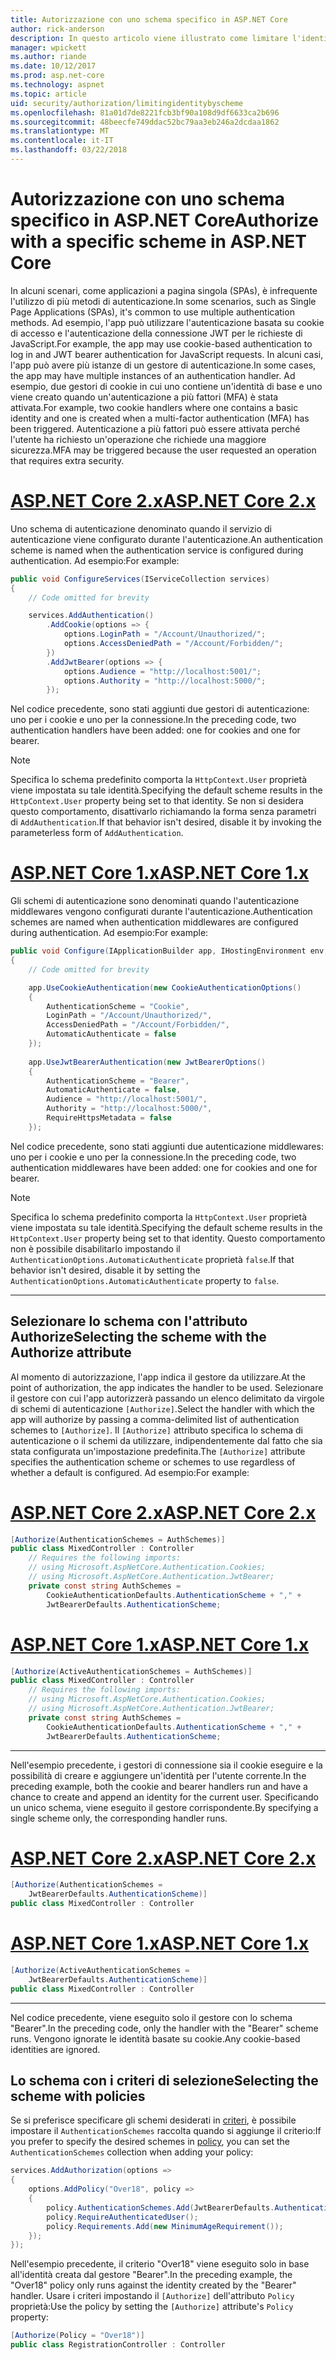 ```yaml
---
title: Autorizzazione con uno schema specifico in ASP.NET Core
author: rick-anderson
description: In questo articolo viene illustrato come limitare l'identità per uno schema specifico quando si lavora con più metodi di autenticazione.
manager: wpickett
ms.author: riande
ms.date: 10/12/2017
ms.prod: asp.net-core
ms.technology: aspnet
ms.topic: article
uid: security/authorization/limitingidentitybyscheme
ms.openlocfilehash: 81a01d7de8221fcb3bf90a108d9df6633ca2b696
ms.sourcegitcommit: 48beecfe749ddac52bc79aa3eb246a2dcdaa1862
ms.translationtype: MT
ms.contentlocale: it-IT
ms.lasthandoff: 03/22/2018
---
```

# <a name="authorize-with-a-specific-scheme-in-aspnet-core"></a><span data-ttu-id="22235-103">Autorizzazione con uno schema specifico in ASP.NET Core</span><span class="sxs-lookup"><span data-stu-id="22235-103">Authorize with a specific scheme in ASP.NET Core</span></span>

<span data-ttu-id="22235-104">In alcuni scenari, come applicazioni a pagina singola (SPAs), è infrequente l'utilizzo di più metodi di autenticazione.</span><span class="sxs-lookup"><span data-stu-id="22235-104">In some scenarios, such as Single Page Applications (SPAs), it's common to use multiple authentication methods.</span></span> <span data-ttu-id="22235-105">Ad esempio, l'app può utilizzare l'autenticazione basata su cookie di accesso e l'autenticazione della connessione JWT per le richieste di JavaScript.</span><span class="sxs-lookup"><span data-stu-id="22235-105">For example, the app may use cookie-based authentication to log in and JWT bearer authentication for JavaScript requests.</span></span> <span data-ttu-id="22235-106">In alcuni casi, l'app può avere più istanze di un gestore di autenticazione.</span><span class="sxs-lookup"><span data-stu-id="22235-106">In some cases, the app may have multiple instances of an authentication handler.</span></span> <span data-ttu-id="22235-107">Ad esempio, due gestori di cookie in cui uno contiene un'identità di base e uno viene creato quando un'autenticazione a più fattori (MFA) è stata attivata.</span><span class="sxs-lookup"><span data-stu-id="22235-107">For example, two cookie handlers where one contains a basic identity and one is created when a multi-factor authentication (MFA) has been triggered.</span></span> <span data-ttu-id="22235-108">Autenticazione a più fattori può essere attivata perché l'utente ha richiesto un'operazione che richiede una maggiore sicurezza.</span><span class="sxs-lookup"><span data-stu-id="22235-108">MFA may be triggered because the user requested an operation that requires extra security.</span></span>

# <a name="aspnet-core-2xtabaspnetcore2x"></a>[<span data-ttu-id="22235-109">ASP.NET Core 2.x</span><span class="sxs-lookup"><span data-stu-id="22235-109">ASP.NET Core 2.x</span></span>](#tab/aspnetcore2x)

<span data-ttu-id="22235-110">Uno schema di autenticazione denominato quando il servizio di autenticazione viene configurato durante l'autenticazione.</span><span class="sxs-lookup"><span data-stu-id="22235-110">An authentication scheme is named when the authentication service is configured during authentication.</span></span> <span data-ttu-id="22235-111">Ad esempio:</span><span class="sxs-lookup"><span data-stu-id="22235-111">For example:</span></span>

```csharp
public void ConfigureServices(IServiceCollection services)
{
    // Code omitted for brevity

    services.AddAuthentication()
        .AddCookie(options => {
            options.LoginPath = "/Account/Unauthorized/";
            options.AccessDeniedPath = "/Account/Forbidden/";
        })
        .AddJwtBearer(options => {
            options.Audience = "http://localhost:5001/";
            options.Authority = "http://localhost:5000/";
        });
```

<span data-ttu-id="22235-112">Nel codice precedente, sono stati aggiunti due gestori di autenticazione: uno per i cookie e uno per la connessione.</span><span class="sxs-lookup"><span data-stu-id="22235-112">In the preceding code, two authentication handlers have been added: one for cookies and one for bearer.</span></span>

>[!NOTE]
><span data-ttu-id="22235-113">Specifica lo schema predefinito comporta la `HttpContext.User` proprietà viene impostata su tale identità.</span><span class="sxs-lookup"><span data-stu-id="22235-113">Specifying the default scheme results in the `HttpContext.User` property being set to that identity.</span></span> <span data-ttu-id="22235-114">Se non si desidera questo comportamento, disattivarlo richiamando la forma senza parametri di `AddAuthentication`.</span><span class="sxs-lookup"><span data-stu-id="22235-114">If that behavior isn't desired, disable it by invoking the parameterless form of `AddAuthentication`.</span></span>

# <a name="aspnet-core-1xtabaspnetcore1x"></a>[<span data-ttu-id="22235-115">ASP.NET Core 1.x</span><span class="sxs-lookup"><span data-stu-id="22235-115">ASP.NET Core 1.x</span></span>](#tab/aspnetcore1x)

<span data-ttu-id="22235-116">Gli schemi di autenticazione sono denominati quando l'autenticazione middlewares vengono configurati durante l'autenticazione.</span><span class="sxs-lookup"><span data-stu-id="22235-116">Authentication schemes are named when authentication middlewares are configured during authentication.</span></span> <span data-ttu-id="22235-117">Ad esempio:</span><span class="sxs-lookup"><span data-stu-id="22235-117">For example:</span></span>

```csharp
public void Configure(IApplicationBuilder app, IHostingEnvironment env, ILoggerFactory loggerFactory)
{
    // Code omitted for brevity

    app.UseCookieAuthentication(new CookieAuthenticationOptions()
    {
        AuthenticationScheme = "Cookie",
        LoginPath = "/Account/Unauthorized/",
        AccessDeniedPath = "/Account/Forbidden/",
        AutomaticAuthenticate = false
    });
    
    app.UseJwtBearerAuthentication(new JwtBearerOptions()
    {
        AuthenticationScheme = "Bearer",
        AutomaticAuthenticate = false,
        Audience = "http://localhost:5001/",
        Authority = "http://localhost:5000/",
        RequireHttpsMetadata = false
    });
```

<span data-ttu-id="22235-118">Nel codice precedente, sono stati aggiunti due autenticazione middlewares: uno per i cookie e uno per la connessione.</span><span class="sxs-lookup"><span data-stu-id="22235-118">In the preceding code, two authentication middlewares have been added: one for cookies and one for bearer.</span></span>

>[!NOTE]
><span data-ttu-id="22235-119">Specifica lo schema predefinito comporta la `HttpContext.User` proprietà viene impostata su tale identità.</span><span class="sxs-lookup"><span data-stu-id="22235-119">Specifying the default scheme results in the `HttpContext.User` property being set to that identity.</span></span> <span data-ttu-id="22235-120">Questo comportamento non è possibile disabilitarlo impostando il `AuthenticationOptions.AutomaticAuthenticate` proprietà `false`.</span><span class="sxs-lookup"><span data-stu-id="22235-120">If that behavior isn't desired, disable it by setting the `AuthenticationOptions.AutomaticAuthenticate` property to `false`.</span></span>

---

## <a name="selecting-the-scheme-with-the-authorize-attribute"></a><span data-ttu-id="22235-121">Selezionare lo schema con l'attributo Authorize</span><span class="sxs-lookup"><span data-stu-id="22235-121">Selecting the scheme with the Authorize attribute</span></span>

<span data-ttu-id="22235-122">Al momento di autorizzazione, l'app indica il gestore da utilizzare.</span><span class="sxs-lookup"><span data-stu-id="22235-122">At the point of authorization, the app indicates the handler to be used.</span></span> <span data-ttu-id="22235-123">Selezionare il gestore con cui l'app autorizzerà passando un elenco delimitato da virgole di schemi di autenticazione `[Authorize]`.</span><span class="sxs-lookup"><span data-stu-id="22235-123">Select the handler with which the app will authorize by passing a comma-delimited list of authentication schemes to `[Authorize]`.</span></span> <span data-ttu-id="22235-124">Il `[Authorize]` attributo specifica lo schema di autenticazione o il schemi da utilizzare, indipendentemente dal fatto che sia stata configurata un'impostazione predefinita.</span><span class="sxs-lookup"><span data-stu-id="22235-124">The `[Authorize]` attribute specifies the authentication scheme or schemes to use regardless of whether a default is configured.</span></span> <span data-ttu-id="22235-125">Ad esempio:</span><span class="sxs-lookup"><span data-stu-id="22235-125">For example:</span></span>

# <a name="aspnet-core-2xtabaspnetcore2x"></a>[<span data-ttu-id="22235-126">ASP.NET Core 2.x</span><span class="sxs-lookup"><span data-stu-id="22235-126">ASP.NET Core 2.x</span></span>](#tab/aspnetcore2x)

```csharp
[Authorize(AuthenticationSchemes = AuthSchemes)]
public class MixedController : Controller
    // Requires the following imports:
    // using Microsoft.AspNetCore.Authentication.Cookies;
    // using Microsoft.AspNetCore.Authentication.JwtBearer;
    private const string AuthSchemes =
        CookieAuthenticationDefaults.AuthenticationScheme + "," +
        JwtBearerDefaults.AuthenticationScheme;
```

# <a name="aspnet-core-1xtabaspnetcore1x"></a>[<span data-ttu-id="22235-127">ASP.NET Core 1.x</span><span class="sxs-lookup"><span data-stu-id="22235-127">ASP.NET Core 1.x</span></span>](#tab/aspnetcore1x)

```csharp
[Authorize(ActiveAuthenticationSchemes = AuthSchemes)]
public class MixedController : Controller
    // Requires the following imports:
    // using Microsoft.AspNetCore.Authentication.Cookies;
    // using Microsoft.AspNetCore.Authentication.JwtBearer;
    private const string AuthSchemes =
        CookieAuthenticationDefaults.AuthenticationScheme + "," +
        JwtBearerDefaults.AuthenticationScheme;
```

---

<span data-ttu-id="22235-128">Nell'esempio precedente, i gestori di connessione sia il cookie eseguire e la possibilità di creare e aggiungere un'identità per l'utente corrente.</span><span class="sxs-lookup"><span data-stu-id="22235-128">In the preceding example, both the cookie and bearer handlers run and have a chance to create and append an identity for the current user.</span></span> <span data-ttu-id="22235-129">Specificando un unico schema, viene eseguito il gestore corrispondente.</span><span class="sxs-lookup"><span data-stu-id="22235-129">By specifying a single scheme only, the corresponding handler runs.</span></span>

# <a name="aspnet-core-2xtabaspnetcore2x"></a>[<span data-ttu-id="22235-130">ASP.NET Core 2.x</span><span class="sxs-lookup"><span data-stu-id="22235-130">ASP.NET Core 2.x</span></span>](#tab/aspnetcore2x)

```csharp
[Authorize(AuthenticationSchemes = 
    JwtBearerDefaults.AuthenticationScheme)]
public class MixedController : Controller
```

# <a name="aspnet-core-1xtabaspnetcore1x"></a>[<span data-ttu-id="22235-131">ASP.NET Core 1.x</span><span class="sxs-lookup"><span data-stu-id="22235-131">ASP.NET Core 1.x</span></span>](#tab/aspnetcore1x)

```csharp
[Authorize(ActiveAuthenticationSchemes = 
    JwtBearerDefaults.AuthenticationScheme)]
public class MixedController : Controller
```

---

<span data-ttu-id="22235-132">Nel codice precedente, viene eseguito solo il gestore con lo schema "Bearer".</span><span class="sxs-lookup"><span data-stu-id="22235-132">In the preceding code, only the handler with the "Bearer" scheme runs.</span></span> <span data-ttu-id="22235-133">Vengono ignorate le identità basate su cookie.</span><span class="sxs-lookup"><span data-stu-id="22235-133">Any cookie-based identities are ignored.</span></span>

## <a name="selecting-the-scheme-with-policies"></a><span data-ttu-id="22235-134">Lo schema con i criteri di selezione</span><span class="sxs-lookup"><span data-stu-id="22235-134">Selecting the scheme with policies</span></span>

<span data-ttu-id="22235-135">Se si preferisce specificare gli schemi desiderati in [criteri](xref:security/authorization/policies), è possibile impostare il `AuthenticationSchemes` raccolta quando si aggiunge il criterio:</span><span class="sxs-lookup"><span data-stu-id="22235-135">If you prefer to specify the desired schemes in [policy](xref:security/authorization/policies), you can set the `AuthenticationSchemes` collection when adding your policy:</span></span>

```csharp
services.AddAuthorization(options =>
{
    options.AddPolicy("Over18", policy =>
    {
        policy.AuthenticationSchemes.Add(JwtBearerDefaults.AuthenticationScheme);
        policy.RequireAuthenticatedUser();
        policy.Requirements.Add(new MinimumAgeRequirement());
    });
});
```

<span data-ttu-id="22235-136">Nell'esempio precedente, il criterio "Over18" viene eseguito solo in base all'identità creata dal gestore "Bearer".</span><span class="sxs-lookup"><span data-stu-id="22235-136">In the preceding example, the "Over18" policy only runs against the identity created by the "Bearer" handler.</span></span> <span data-ttu-id="22235-137">Usare i criteri impostando il `[Authorize]` dell'attributo `Policy` proprietà:</span><span class="sxs-lookup"><span data-stu-id="22235-137">Use the policy by setting the `[Authorize]` attribute's `Policy` property:</span></span>

```csharp
[Authorize(Policy = "Over18")]
public class RegistrationController : Controller
```
